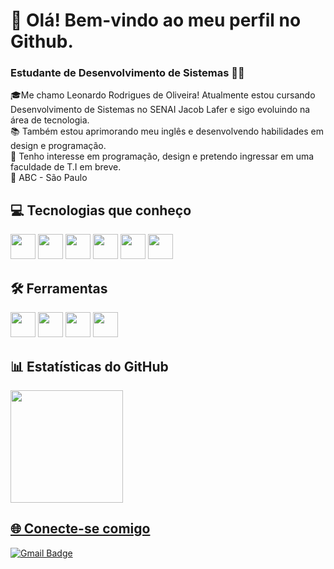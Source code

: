 # 👋 Olá! Bem-vindo ao meu perfil no Github.
### Estudante de Desenvolvimento de Sistemas 👩‍💻
🎓Me chamo Leonardo Rodrigues de Oliveira!
Atualmente estou cursando Desenvolvimento de Sistemas no SENAI Jacob Lafer e sigo evoluindo na área de tecnologia.
<br>
📚 Também estou aprimorando meu inglês e desenvolvendo habilidades em design e programação. 
<br>
📘 Tenho interesse em programação, design e pretendo ingressar em uma faculdade de T.I em breve.
<br>
📍 ABC - São Paulo  


  ## 💻 Tecnologias que conheço

  <img src="https://cdn.jsdelivr.net/gh/devicons/devicon@latest/icons/html5/html5-original.svg" width="40" height="40" /> <img src="https://cdn.jsdelivr.net/gh/devicons/devicon@latest/icons/css3/css3-original.svg" width="40" height="40" />
  <img src="https://cdn.jsdelivr.net/gh/devicons/devicon@latest/icons/mysql/mysql-original.svg" width="40" height="40" />
  <img src="https://cdn.jsdelivr.net/gh/devicons/devicon@latest/icons/php/php-original.svg" width="40" height="40" />
  <img src="https://cdn.jsdelivr.net/gh/devicons/devicon@latest/icons/bootstrap/bootstrap-original.svg"  width="40" height="40"  />
  <img src="https://cdn.jsdelivr.net/gh/devicons/devicon@latest/icons/javascript/javascript-original.svg" width="40" height="40" />
  ## 🛠️ Ferramentas 

  <img src="https://cdn.jsdelivr.net/gh/devicons/devicon@latest/icons/vscode/vscode-original.svg" width="40" height="40" /> <img src="https://cdn.jsdelivr.net/gh/devicons/devicon@latest/icons/figma/figma-original.svg" width="40" height="40" />
  <img src="https://cdn.jsdelivr.net/gh/devicons/devicon@latest/icons/github/github-original.svg" width="40" height="40" />
  <img src="https://cdn.jsdelivr.net/gh/devicons/devicon@latest/icons/canva/canva-original.svg" width="40" height="40" />

  ## 📊 Estatísticas do GitHub
   <div>
    <a href="https://github.com/seu-usuário-aqui">
    <img loading="lazy" height="180em" src="https://github-readme-stats.vercel.app/api/top-langs/?username=LeonardoRodrigues0&layout=compact&langs_count=7&theme=dracula"/>
   </div>


## 🌐 Conecte-se comigo

![Gmail Badge](https://img.shields.io/badge/-leonardo091007@gmail.com-red?style=flat&logo=Gmail&logoColor=white)
